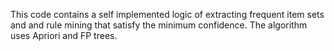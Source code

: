 This code contains a self implemented logic of extracting frequent item sets and and rule mining that satisfy the minimum confidence. The algorithm uses Apriori and FP trees.
